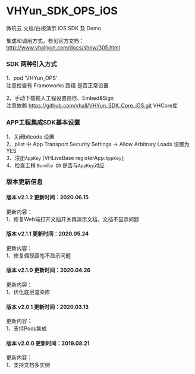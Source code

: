 # VHYun_SDK_OPS_iOS

微吼云 文档/白板演示 iOS SDK 及 Demo

集成和调用方式，参见官方文档：http://www.vhallyun.com/docs/show/305.html <br>

### SDK 两种引入方式
1、pod 'VHYun_OPS'<br>
注意检查有 Frameworks 路径 是否正常设置<br>

2、手动下载拖入工程设置路径、Embed&Sign<br>
注意依赖 https://github.com/vhall/VHYun_SDK_Core_iOS.git VHCore库<br>

### APP工程集成SDK基本设置
1、关闭bitcode 设置<br>
2、plist 中 App Transport Security Settings -> Allow Arbitrary Loads 设置为YES<br>
3、注册`AppKey`  [VHLiveBase registerApp:`AppKey`]; <br>
4、检查工程 `Bundle ID` 是否与`AppKey`对应 <br>


### 版本更新信息
#### 版本 v2.1.2 更新时间：2020.06.15
更新内容：<br>
1、修复Web端打开文档开关再演示文档，文档不显示问题<br>

#### 版本 v2.1.1 更新时间：2020.05.24
更新内容：<br>
1、修复偶现画笔不显示问题<br>

#### 版本 v2.1.0 更新时间：2020.04.26
更新内容：<br>
1、优化底层渲染库<br>

#### 版本 v2.0.1 更新时间：2020.03.13
更新内容：<br>
1、支持Pods集成<br>

#### 版本 v2.0.0 更新时间：2019.08.21
更新内容：<br>
1、支持文档多实例<br>
